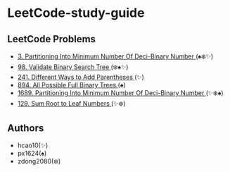 # LeetCode-study-guide

## LeetCode Problems

- [3.  Partitioning Into Minimum Number Of Deci-Binary Number ](/Week001/3) (:spades::snowflake:✨)
- [98.  Validate Binary Search Tree ](/Week001/98/) (:snowflake::spades:✨)
- [241.  Different Ways to Add Parentheses ](/Week002/241/) (✨)
- [894. All Possible Full Binary Trees ](/Week002/894/)(:spades:)
- [1689.  Partitioning Into Minimum Number Of Deci-Binary Number ](/Week001/1689/) (✨:snowflake::spades:)
- [129.  Sum Root to Leaf Numbers ](/Week002/129/) (✨:snowflake:)
## Authors
* hcao10(✨)
* px1624(:spades:)
* zdong2080(:snowflake:)
